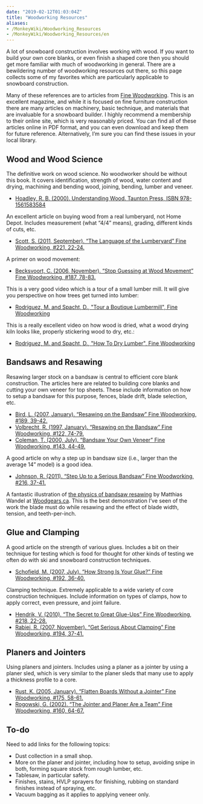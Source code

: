 ```yaml
---
date: "2019-02-12T01:03:04Z"
title: "Woodworking Resources"
aliases:
- /MonkeyWiki/Woodworking_Resources
- /MonkeyWiki/Woodworking_Resources/en
---
```

A lot of snowboard construction involves working with wood. If you want to build your own core blanks, or even finish a shaped core then you should get more familiar with much of woodworking in general. There are a bewildering number of woodworking resources out there, so this page collects some of my favorites which are particularly applicable to snowboard construction.

Many of these references are to articles from [Fine Woodworking](http://www.finewoodworking.com). This is an excellent magazine, and while it is focused on fine furniture construction there are many articles on machinery, basic technique, and materials that are invaluable for a snowboard builder. I highly recommend a membership to their online site, which is very reasonably priced. You can find all of these articles online in PDF format, and you can even download and keep them for future reference. Alternatively, I’m sure you can find these issues in your local library.


## Wood and Wood Science 
 
 
The definitive work on wood science. No woodworker should be without this book. It covers identification, strength of wood, water content and drying, machining and bending wood, joining, bending, lumber and veneer. 

- [Hoadley, R. B. (2000). Understanding Wood. Taunton Press, ISBN 978-1561583584](http://www.amazon.com/Understanding-Wood-Craftsmans-Guide-Technology/dp/1561583588/ref=sr_1_1?ie=UTF8&qid=1317889803&sr=8-1)


An excellent article on buying wood from a real lumberyard, not Home Depot. Includes measurement (what “4/4” means), grading, different kinds of cuts, etc. 

- [Scott, S. (2011, September). “The Language of the Lumberyard” Fine Woodworking, #221, 22-24.](https://www.finewoodworking.com/2011/07/28/the-language-of-the-lumberyard)


A primer on wood movement:

- [Becksvoort, C. (2006, November). “Stop Guessing at Wood Movement” Fine Woodworking, #187, 78-83.](http://www.finewoodworking.com/SkillsAndTechniques/SkillsAndTechniquesPDF.aspx?id=27129)


This is a very good video which is a tour of a small lumber mill. It will give you perspective on how trees get turned into lumber:

- [Rodriguez, M. and Spacht, D., "Tour a Boutique Lumbermill", Fine Woodworking](http://www.finewoodworking.com/Materials/MaterialsArticle.aspx?id=29459)


This is a really excellent video on how wood is dried, what a wood drying kiln looks like, properly stickering wood to dry, etc.:

- [Rodriguez, M. and Spacht, D., "How To Dry Lumber", Fine Woodworking](http://www.finewoodworking.com/Materials/MaterialsArticle.aspx?id=29500)



## Bandsaws and Resawing 
 

Resawing larger stock on a bandsaw is central to efficient core blank construction. The articles here are related to building core blanks and cutting your own veneer for top sheets. These include information on how to setup a bandsaw for this purpose, fences, blade drift, blade selection, etc.

- [Bird, L. (2007, January). “Resawing on the Bandsaw” Fine Woodworking, #189, 39-42.](http://www.finewoodworking.com/SkillsAndTechniques/SkillsAndTechniquesPDF.aspx?id=27779)
- [Volbrecht, R. (1997, January). “Resawing on the Bandsaw” Fine Woodworking, #122, 74-79.](https://www.finewoodworking.com/1997/02/01/resawing-on-the-bandsaw)
- [Coleman, T. (2000, July). “Bandsaw Your Own Veneer” Fine Woodworking, #143, 44-49.](http://www.finewoodworking.com/SkillsAndTechniques/SkillsAndTechniquesPDF.aspx?id=2653)


A good article on why a step up in bandsaw size (i.e., larger than the average 14” model) is a good idea.

- [Johnson, R. (2011). “Step Up to a Serious Bandsaw” Fine Woodworking, #216, 37-41.](https://www.finewoodworking.com/2010/10/28/tool-test-step-up-to-a-serious-bandsaw)


A fantastic illustration of [the physics of bandsaw resawing](http://woodgears.ca/bandsaw/resaw.html) by Matthias Wandel at [Woodgears.ca](http://woodgears.ca/). This is the best demonstration I’ve seen of the work the blade must do while resawing and the effect of blade width, tension, and teeth-per-inch.


## Glue and Clamping 
 

A good article on the strength of various glues. Includes a bit on their technique for testing which is food for thought for other kinds of testing we often do with ski and snowboard construction techniques.

- [Schofield, M. (2007, July). “How Strong Is Your Glue?” Fine Woodworking, #192, 36-40.](http://www.finewoodworking.com/Materials/MaterialsPDF.aspx?id=28897)


Clamping technique. Extremely applicable to a wide variety of core construction techniques. Include information on types of clamps, how to apply correct, even pressure, and joint failure. 

- [Hendrik, V. (2010). “The Secret to Great Glue-Ups” Fine Woodworking, #218, 22-28.](http://www.finewoodworking.com/SkillsAndTechniques/SkillsAndTechniquesPDF.aspx?id=33887)
- [Rabiej, R. (2007, November). “Get Serious About Clamping” Fine Woodworking, #194, 37-41.](http://www.finewoodworking.com/SkillsAndTechniques/SkillsAndTechniquesPDF.aspx?id=29561)


## Planers and Jointers 
 

Using planers and jointers. Includes using a planer as a jointer by using a planer sled, which is very similar to the planer sleds that many use to apply a thickness profile to a core.

- [Rust, K. (2005, January). “Flatten Boards Without a Jointer” Fine Woodworking, #175, 58-61.](http://www.finewoodworking.com/SkillsAndTechniques/SkillsAndTechniquesPDF.aspx?id=24118)
- [Rogowski, G. (2002). “The Jointer and Planer Are a Team” Fine Woodworking, #160, 64-67.](http://www.finewoodworking.com/ToolGuide/ToolGuideArticle.aspx?id=29511)


## To-do 
Need to add links for the following topics: 

- Dust collection in a small shop.
- More on the planer and jointer, including how to setup, avoiding snipe in both, forming square stock from rough lumber, etc.
- Tablesaw, in particular safety.
- Finishes, stains, HVLP sprayers for finishing, rubbing on standard finishes instead of spraying, etc.
- Vacuum bagging as it applies to applying veneer only.





